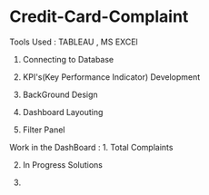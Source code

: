 # Credit-Card-Complaint

Tools Used : TABLEAU , MS EXCEl

1. Connecting to Database

2. KPI's(Key Performance Indicator) Development 

3. BackGround Design

4. Dashboard Layouting

5. Filter Panel


Work in the DashBoard :  1. Total Complaints

2. In Progress Solutions

3. 
